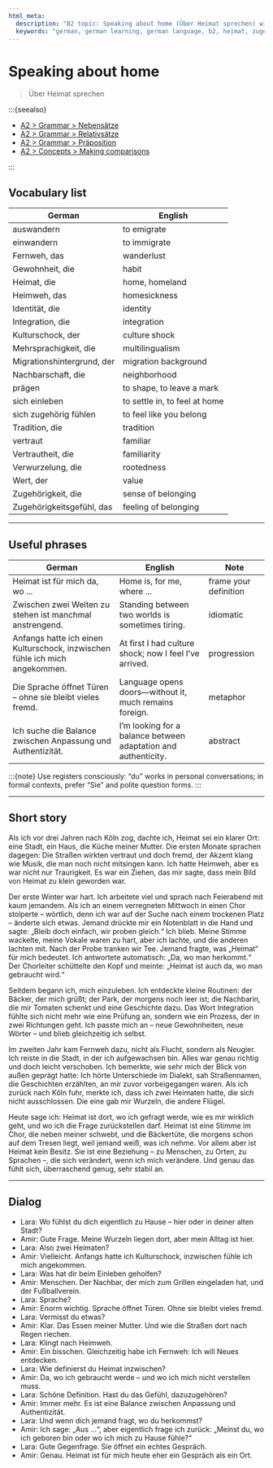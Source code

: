```yaml
---
html_meta:
  description: "B2 topic: Speaking about home (Über Heimat sprechen) with vocabulary, phrases, a short story, and a dialogue about identity, belonging, migration, and feeling at home."
  keywords: "german, german learning, german language, b2, heimat, zugehörigkeit, migration, auswandern, integration, mehrsprachigkeit"
---
```


# Speaking about home

> Über Heimat sprechen

:::{seealso}

- [A2 > Grammar > Nebensätze](/a2/grammar/nebensaetze.md)
- [A2 > Grammar > Relativsätze](/a2/grammar/relativsaetze.md)
- [A2 > Grammar > Präposition](/a2/grammar/praeposition.md)
- [A2 > Concepts > Making comparisons](/a2/concepts/making-comparisons.md)

:::

## Vocabulary list

| German | English |
|---|---|
| auswandern | to emigrate |
| einwandern | to immigrate |
| Fernweh, das | wanderlust |
| Gewohnheit, die | habit |
| Heimat, die | home, homeland |
| Heimweh, das | homesickness |
| Identität, die | identity |
| Integration, die | integration |
| Kulturschock, der | culture shock |
| Mehrsprachigkeit, die | multilingualism |
| Migrationshintergrund, der | migration background |
| Nachbarschaft, die | neighborhood |
| prägen | to shape, to leave a mark |
| sich einleben | to settle in, to feel at home |
| sich zugehörig fühlen | to feel like you belong |
| Tradition, die | tradition |
| vertraut | familiar |
| Vertrautheit, die | familiarity |
| Verwurzelung, die | rootedness |
| Wert, der | value |
| Zugehörigkeit, die | sense of belonging |
| Zugehörigkeitsgefühl, das | feeling of belonging |

---

## Useful phrases

| German | English | Note |
|---|---|---|
| Heimat ist für mich da, wo ... | Home is, for me, where ... | frame your definition |
| Zwischen zwei Welten zu stehen ist manchmal anstrengend. | Standing between two worlds is sometimes tiring. | idiomatic |
| Anfangs hatte ich einen Kulturschock, inzwischen fühle ich mich angekommen. | At first I had culture shock; now I feel I’ve arrived. | progression |
| Die Sprache öffnet Türen – ohne sie bleibt vieles fremd. | Language opens doors—without it, much remains foreign. | metaphor |
| Ich suche die Balance zwischen Anpassung und Authentizität. | I’m looking for a balance between adaptation and authenticity. | abstract |

:::{note}
Use registers consciously: “du” works in personal conversations; in formal contexts, prefer “Sie” and polite question forms.
:::

---

## Short story

Als ich vor drei Jahren nach Köln zog, dachte ich, Heimat sei ein klarer Ort: eine Stadt, ein Haus, die Küche meiner Mutter. Die ersten Monate sprachen dagegen: Die Straßen wirkten vertraut und doch fremd, der Akzent klang wie Musik, die man noch nicht mitsingen kann. Ich hatte Heimweh, aber es war nicht nur Traurigkeit. Es war ein Ziehen, das mir sagte, dass mein Bild von Heimat zu klein geworden war.

Der erste Winter war hart. Ich arbeitete viel und sprach nach Feierabend mit kaum jemandem. Als ich an einem verregneten Mittwoch in einen Chor stolperte – wörtlich, denn ich war auf der Suche nach einem trockenen Platz – änderte sich etwas. Jemand drückte mir ein Notenblatt in die Hand und sagte: „Bleib doch einfach, wir proben gleich.“ Ich blieb. Meine Stimme wackelte, meine Vokale waren zu hart, aber ich lachte, und die anderen lachten mit. Nach der Probe tranken wir Tee. Jemand fragte, was „Heimat“ für mich bedeutet. Ich antwortete automatisch: „Da, wo man herkommt.“ Der Chorleiter schüttelte den Kopf und meinte: „Heimat ist auch da, wo man gebraucht wird.“

Seitdem begann ich, mich einzuleben. Ich entdeckte kleine Routinen: der Bäcker, der mich grüßt; der Park, der morgens noch leer ist; die Nachbarin, die mir Tomaten schenkt und eine Geschichte dazu. Das Wort Integration fühlte sich nicht mehr wie eine Prüfung an, sondern wie ein Prozess, der in zwei Richtungen geht. Ich passte mich an – neue Gewohnheiten, neue Wörter – und blieb gleichzeitig ich selbst.

Im zweiten Jahr kam Fernweh dazu, nicht als Flucht, sondern als Neugier. Ich reiste in die Stadt, in der ich aufgewachsen bin. Alles war genau richtig und doch leicht verschoben. Ich bemerkte, wie sehr mich der Blick von außen geprägt hatte: Ich hörte Unterschiede im Dialekt, sah Straßennamen, die Geschichten erzählten, an mir zuvor vorbeigegangen waren. Als ich zurück nach Köln fuhr, merkte ich, dass ich zwei Heimaten hatte, die sich nicht ausschlossen. Die eine gab mir Wurzeln, die andere Flügel.

Heute sage ich: Heimat ist dort, wo ich gefragt werde, wie es mir wirklich geht, und wo ich die Frage zurückstellen darf. Heimat ist eine Stimme im Chor, die neben meiner schwebt, und die Bäckertüte, die morgens schon auf dem Tresen liegt, weil jemand weiß, was ich nehme. Vor allem aber ist Heimat kein Besitz. Sie ist eine Beziehung – zu Menschen, zu Orten, zu Sprachen –, die sich verändert, wenn ich mich verändere. Und genau das fühlt sich, überraschend genug, sehr stabil an.

---

## Dialog

- Lara: Wo fühlst du dich eigentlich zu Hause – hier oder in deiner alten Stadt?
- Amir: Gute Frage. Meine Wurzeln liegen dort, aber mein Alltag ist hier.
- Lara: Also zwei Heimaten?
- Amir: Vielleicht. Anfangs hatte ich Kulturschock, inzwischen fühle ich mich angekommen.
- Lara: Was hat dir beim Einleben geholfen?
- Amir: Menschen. Der Nachbar, der mich zum Grillen eingeladen hat, und der Fußballverein.
- Lara: Sprache?
- Amir: Enorm wichtig. Sprache öffnet Türen. Ohne sie bleibt vieles fremd.
- Lara: Vermisst du etwas?
- Amir: Klar. Das Essen meiner Mutter. Und wie die Straßen dort nach Regen riechen.
- Lara: Klingt nach Heimweh.
- Amir: Ein bisschen. Gleichzeitig habe ich Fernweh: Ich will Neues entdecken.
- Lara: Wie definierst du Heimat inzwischen?
- Amir: Da, wo ich gebraucht werde – und wo ich mich nicht verstellen muss.
- Lara: Schöne Definition. Hast du das Gefühl, dazuzugehören?
- Amir: Immer mehr. Es ist eine Balance zwischen Anpassung und Authentizität.
- Lara: Und wenn dich jemand fragt, wo du herkommst?
- Amir: Ich sage: „Aus ...“, aber eigentlich frage ich zurück: „Meinst du, wo ich geboren bin oder wo ich mich zu Hause fühle?“
- Lara: Gute Gegenfrage. Sie öffnet ein echtes Gespräch.
- Amir: Genau. Heimat ist für mich heute eher ein Gespräch als ein Ort.
